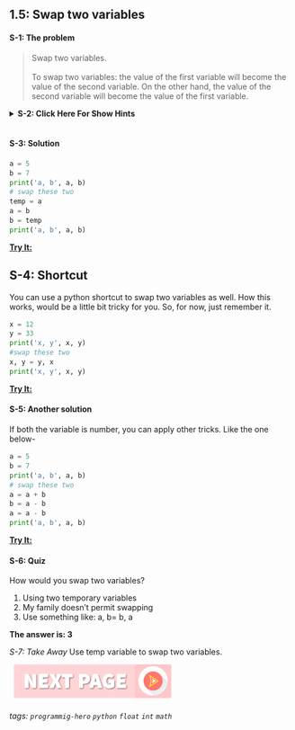 
## 1.5: Swap two variables

#### S-1: The problem
> Swap two variables.<br><br>To swap two variables: the value of the first variable will become the value of the second variable. On the other hand, the value of the second variable will become the value of the first variable. 

<details>
   <summary><b>S-2: Click Here For Show Hints</b></summary>
   <p>To swap two variables, you can use a temp variable.</p>
 </details>
<br>

#### S-3: Solution

```python
a = 5
b = 7
print('a, b', a, b)
# swap these two
temp = a
a = b
b = temp
print('a, b', a, b)
```
**[Try It:](/https://play.google.com/store/apps/details?id=com.learnprogramming.codecamp)**

## S-4: Shortcut
You can use a python shortcut to swap two variables as well. How this works, would be a little bit tricky for you. So, for now, just remember it.

```python
x = 12
y = 33
print('x, y', x, y)
#swap these two
x, y = y, x
print('x, y', x, y)
```
**[Try It:](/https://play.google.com/store/apps/details?id=com.learnprogramming.codecamp)**

#### S-5: Another solution
If both the variable is number, you can apply other tricks. Like the one below-

```python
a = 5
b = 7
print('a, b', a, b)
# swap these two
a = a + b
b = a - b
a = a - b
print('a, b', a, b)
```
**[Try It:](/https://play.google.com/store/apps/details?id=com.learnprogramming.codecamp)**

#### S-6: Quiz
How would you swap two variables?

1. Using two temporary variables
2. My family doesn’t permit swapping
3. Use something like: a, b= b, a

**The answer is: 3**

*S-7: Take Away*
Use temp variable to swap two variables. <br>

&nbsp;
[![Next Page](../assets/next-button.png)](#)
&nbsp;

###### tags: `programmig-hero` `python` `float` `int` `math`


